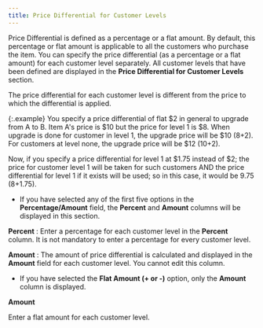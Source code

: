 ```yaml
---
title: Price Differential for Customer Levels
---
```



Price Differential is defined as a percentage or a flat amount. By default,  this percentage or flat amount is applicable to all the customers who  purchase the item. You can specify the price differential (as a percentage  or a flat amount) for each customer level separately. All customer levels  that have been defined are displayed in the **Price 
 Differential for Customer Levels** section.


The price differential for each customer level is different from the  price to which the differential is applied.


{:.example}
You specify  a price differential of flat $2 in general to upgrade from A to B. Item  A's price is $10 but the price for level 1 is $8. When upgrade is done  for customer in level 1, the upgrade price will be $10 (8+2). For customers  at level none, the upgrade price will be $12 (10+2).


Now, if you specify a price differential for level 1 at $1.75 instead  of $2; the price for customer level 1 will be taken for such customers  AND the price differential for level 1 if it exists will be used; so in  this case, it would be 9.75 (8+1.75).

- If you have  selected any of the first five options in the **Percentage/Amount**  field, the **Percent** and **Amount**  columns will be displayed in this section.



**Percent**
: Enter a percentage for each customer level in the  **Percent** column. It is not mandatory  to enter a percentage for every customer level.


**Amount**
: The amount of price differential is calculated and  displayed in the **Amount** field  for each customer level. You cannot edit this column.

- If you have  selected the **Flat Amount (+ or -)**  option, only the **Amount** column  is displayed.



**Amount**


Enter a flat amount for each customer level.

